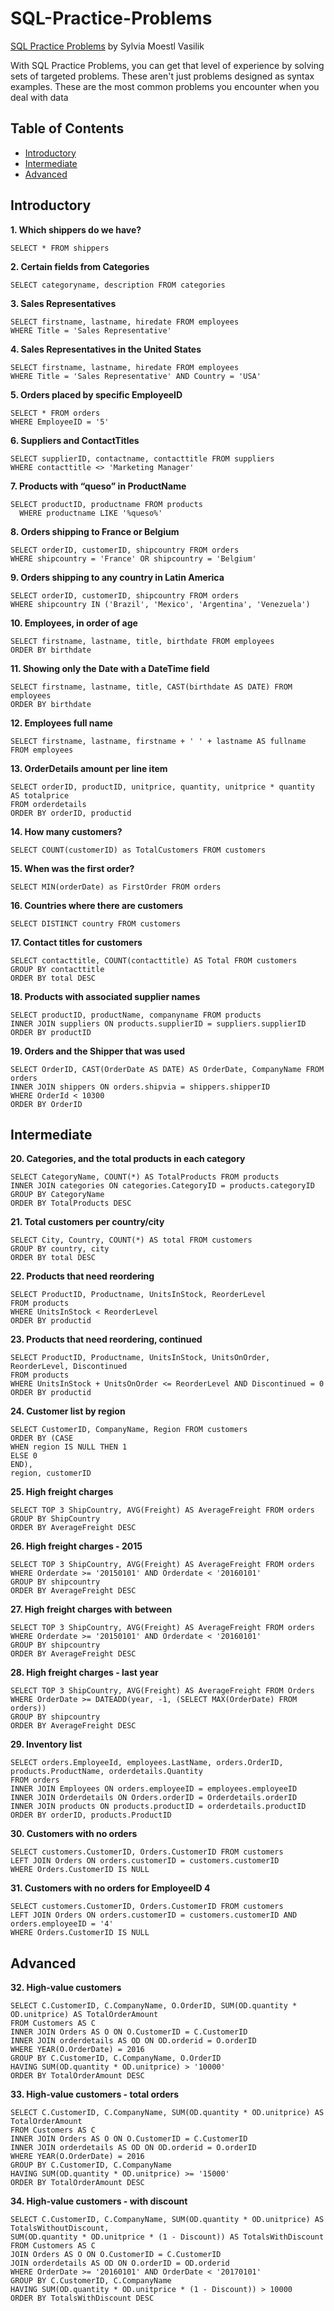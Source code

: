# SQL-Practice-Problems
[SQL Practice Problems](https://www.linkedin.com/in/precious-iyekeoretin-9b473b24a/) by Sylvia Moestl Vasilik

With SQL Practice Problems, you can get that level of experience by solving sets of targeted problems. These aren't just problems designed as syntax examples. These are the most common problems you encounter when you deal with data

## Table of Contents
- [Introductory](https://github.com/predeanalyst/SQL-Practice-Problems#introductory)
- [Intermediate](https://github.com/predeanalyst/SQL-Practice-Problems#intermediate)
- [Advanced](https://github.com/predeanalyst/SQL-Practice-Problems#advanced)

## Introductory

**1.                  Which shippers do we have?**

    SELECT * FROM shippers   


**2.                 Certain fields from Categories**

    SELECT categoryname, description FROM categories  


**3.                 Sales Representatives**

    SELECT firstname, lastname, hiredate FROM employees
    WHERE Title = 'Sales Representative'
  
  
**4.                 Sales Representatives in the United States**

	SELECT firstname, lastname, hiredate FROM employees
	WHERE Title = 'Sales Representative' AND Country = 'USA'
  
**5.                 Orders placed by specific EmployeeID**

    SELECT * FROM orders
    WHERE EmployeeID = '5'


**6.                 Suppliers and ContactTitles**

    SELECT supplierID, contactname, contacttitle FROM suppliers
    WHERE contacttitle <> 'Marketing Manager'


**7.                 Products with “queso” in ProductName**

    SELECT productID, productname FROM products
	  WHERE productname LIKE '%queso%'
  
  
**8.                 Orders shipping to France or Belgium**

    SELECT orderID, customerID, shipcountry FROM orders
    WHERE shipcountry = 'France' OR shipcountry = 'Belgium'
    
    
**9.                 Orders shipping to any country in Latin America**

    SELECT orderID, customerID, shipcountry FROM orders
    WHERE shipcountry IN ('Brazil', 'Mexico', 'Argentina', 'Venezuela')
    
**10.             Employees, in order of age** 

    SELECT firstname, lastname, title, birthdate FROM employees
    ORDER BY birthdate
**11.              Showing only the Date with a DateTime field**

    SELECT firstname, lastname, title, CAST(birthdate AS DATE) FROM employees
    ORDER BY birthdate
**12.             Employees full name**

    SELECT firstname, lastname, firstname + ' ' + lastname AS fullname
    FROM employees
**13.             OrderDetails amount per line item**

    SELECT orderID, productID, unitprice, quantity, unitprice * quantity AS totalprice
    FROM orderdetails
    ORDER BY orderID, productid
**14.             How many customers?**

    SELECT COUNT(customerID) as TotalCustomers FROM customers
    
**15.             When was the first order?**

    SELECT MIN(orderDate) as FirstOrder FROM orders
    
**16.             Countries where there are customers**

    SELECT DISTINCT country FROM customers
**17.             Contact titles for customers**

    SELECT contacttitle, COUNT(contacttitle) AS Total FROM customers
    GROUP BY contacttitle
    ORDER BY total DESC
**18.             Products with associated supplier names**

    SELECT productID, productName, companyname FROM products
    INNER JOIN suppliers ON products.supplierID = suppliers.supplierID
    ORDER BY productID
**19.             Orders and the Shipper that was used**

    SELECT OrderID, CAST(OrderDate AS DATE) AS OrderDate, CompanyName FROM orders
    INNER JOIN shippers ON orders.shipvia = shippers.shipperID
    WHERE OrderId < 10300
    ORDER BY OrderID

## Intermediate

**20.            Categories, and the total products in each category**

    SELECT CategoryName, COUNT(*) AS TotalProducts FROM products
    INNER JOIN categories ON categories.CategoryID = products.categoryID
    GROUP BY CategoryName
    ORDER BY TotalProducts DESC
    
**21.             Total customers per country/city**

    SELECT City, Country, COUNT(*) AS total FROM customers
    GROUP BY country, city
    ORDER BY total DESC
**22.            Products that need reordering**

    SELECT ProductID, Productname, UnitsInStock, ReorderLevel
    FROM products
    WHERE UnitsInStock < ReorderLevel
    ORDER BY productid
**23.            Products that need reordering, continued**

    SELECT ProductID, Productname, UnitsInStock, UnitsOnOrder, ReorderLevel, Discontinued
    FROM products
    WHERE UnitsInStock + UnitsOnOrder <= ReorderLevel AND Discontinued = 0
    ORDER BY productid
    
**24.           Customer list by region**

    SELECT CustomerID, CompanyName, Region FROM customers
    ORDER BY (CASE
    WHEN region IS NULL THEN 1
    ELSE 0 
    END),
    region, customerID
**25.            High freight charges**

    SELECT TOP 3 ShipCountry, AVG(Freight) AS AverageFreight FROM orders
    GROUP BY ShipCountry
    ORDER BY AverageFreight DESC
**26.            High freight charges - 2015**

    SELECT TOP 3 ShipCountry, AVG(Freight) AS AverageFreight FROM orders
    WHERE Orderdate >= '20150101' AND Orderdate < '20160101'
    GROUP BY shipcountry
    ORDER BY AverageFreight DESC
**27.            High freight charges with between**

    SELECT TOP 3 ShipCountry, AVG(Freight) AS AverageFreight FROM orders
    WHERE Orderdate >= '20150101' AND Orderdate < '20160101'
    GROUP BY shipcountry
    ORDER BY AverageFreight DESC
**28.           High freight charges - last year**

    SELECT TOP 3 ShipCountry, AVG(Freight) AS AverageFreight FROM Orders
    WHERE OrderDate >= DATEADD(year, -1, (SELECT MAX(OrderDate) FROM orders))
    GROUP BY shipcountry
    ORDER BY AverageFreight DESC
**29.            Inventory list**

    SELECT orders.EmployeeId, employees.LastName, orders.OrderID, products.ProductName, orderdetails.Quantity
    FROM orders
    INNER JOIN Employees ON orders.employeeID = employees.employeeID
    INNER JOIN Orderdetails ON Orders.orderID = Orderdetails.orderID
    INNER JOIN products ON products.productID = orderdetails.productID
    ORDER BY orderID, products.ProductID
**30.            Customers with no orders**

    SELECT customers.CustomerID, Orders.CustomerID FROM customers
    LEFT JOIN Orders ON orders.customerID = customers.customerID
    WHERE Orders.CustomerID IS NULL
**31.             Customers with no orders for EmployeeID 4**

    SELECT customers.CustomerID, Orders.CustomerID FROM customers
    LEFT JOIN Orders ON orders.customerID = customers.customerID AND orders.employeeID = '4'
    WHERE Orders.CustomerID IS NULL
    
## Advanced

**32.            High-value customers**

    SELECT C.CustomerID, C.CompanyName, O.OrderID, SUM(OD.quantity * OD.unitprice) AS TotalOrderAmount
    FROM Customers AS C
    INNER JOIN Orders AS O ON O.CustomerID = C.CustomerID
    INNER JOIN orderdetails AS OD ON OD.orderid = O.orderID
    WHERE YEAR(O.OrderDate) = 2016
    GROUP BY C.CustomerID, C.CompanyName, O.OrderID
    HAVING SUM(OD.quantity * OD.unitprice) > '10000'
    ORDER BY TotalOrderAmount DESC
**33.            High-value customers - total orders**

    SELECT C.CustomerID, C.CompanyName, SUM(OD.quantity * OD.unitprice) AS TotalOrderAmount
    FROM Customers AS C
    INNER JOIN Orders AS O ON O.CustomerID = C.CustomerID
    INNER JOIN orderdetails AS OD ON OD.orderid = O.orderID
    WHERE YEAR(O.OrderDate) = 2016
    GROUP BY C.CustomerID, C.CompanyName
    HAVING SUM(OD.quantity * OD.unitprice) >= '15000'
    ORDER BY TotalOrderAmount DESC
**34.           High-value customers - with discount**

    SELECT C.CustomerID, C.CompanyName, SUM(OD.quantity * OD.unitprice) AS TotalsWithoutDiscount,
    SUM(OD.quantity * OD.unitprice * (1 - Discount)) AS TotalsWithDiscount
    FROM Customers AS C
    JOIN Orders AS O ON O.CustomerID = C.CustomerID
    JOIN orderdetails AS OD ON O.orderID = OD.orderid 
    WHERE OrderDate >= '20160101' AND OrderDate < '20170101'
    GROUP BY C.CustomerID, C.CompanyName
    HAVING SUM(OD.quantity * OD.unitprice * (1 - Discount)) > 10000
    ORDER BY TotalsWithDiscount DESC
